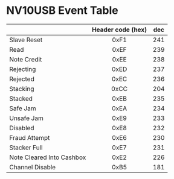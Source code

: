 # NV10USB Event Table

| |Header code (hex)|dec|
|---|:---:|:---:|
| Slave Reset | 0xF1 | 241 |
| Read | 0xEF | 239 |
| Note Credit | 0xEE | 238 |
| Rejecting | 0xED | 237 |
| Rejected | 0xEC | 236 |
| Stacking | 0xCC | 204 |
| Stacked | 0xEB | 235 |
| Safe Jam | 0xEA | 234 |
| Unsafe Jam | 0xE9 | 233 |
| Disabled | 0xE8 | 232 |
| Fraud Attempt | 0xE6 | 230 |
| Stacker Full | 0xE7 | 231 |
| Note Cleared Into Cashbox | 0xE2 | 226 |
| Channel Disable | 0xB5 | 181 |
